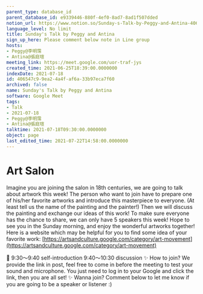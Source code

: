 ```yaml
---
parent_type: database_id
parent_database_id: e9339446-880f-4ef0-8ad7-8ad1f507dded
notion_url: https://www.notion.so/Sunday-s-Talk-by-Peggy-and-Antina-406547c99ea24a4faf6a33b97eca7f60
language_level: No limit
title: Sunday's Talk by Peggy and Antina
sign_up_here: Please comment below note in Line group
hosts:
- Peggy@李明霈
- Antina@張庭瑄
meeting_link: https://meet.google.com/uor-traf-jys
created_time: 2021-06-25T18:39:00.0000000
indexDate: 2021-07-18
id: 406547c9-9ea2-4a4f-af6a-33b97eca7f60
archived: false
name: Sunday's Talk by Peggy and Antina
software: Google Meet
tags:
- Talk
- 2021-07-18
- Peggy@李明霈
- Antina@張庭瑄
talktime: 2021-07-18T09:30:00.0000000
object: page
last_edited_time: 2021-07-22T14:58:00.0000000
---
```


# Art Salon
Imagine you are joining the salon in 18th centuries, we are going to talk about artwork this week!
The person who want to join have to prepare one of his/her favorite artworks and introduce this masterpiece to everyone. (At least tell us the name of the painting and the painter!)
Then we will discuss the painting and exchange our ideas of this work!
To make sure everyone has the chance to share, we can only have 5 speakers this week!
Hope to see you in the Sunday morning, and enjoy the wonderful artworks together!
Here is a website which may be helpful for you to find some idea of your favorite work:  [https://artsandculture.google.com/category/art-movement](https://artsandculture.google.com/category/art-movement) 

📅
9:30～9:40 self-introduction
9:40～10:30 discussion
✨
How to join?
We provide the link in post, feel free to come in before the meeting to test your sound and microphone. You just need to log in to your Google and click the link, then you are all set!
✨
Wanna join?
Comment below to let me know if you are going to be a speaker or listener :)



